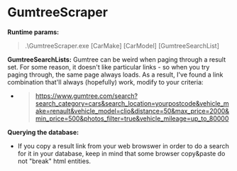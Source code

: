 # GumtreeScraper
**Runtime params:**
> .\GumtreeScraper.exe [CarMake] [CarModel] [GumtreeSearchList]

**GumtreeSearchLists:**
Gumtree can be weird when paging through a result set. For some reason, it doesn't like particular links - so when you try paging through, the same page always loads. As a result, I've found a link combination that'll always (hopefully) work, modify to your criteria:

- > https://www.gumtree.com/search?search_category=cars&search_location=yourpostcode&vehicle_make=renault&vehicle_model=clio&distance=50&max_price=2000&min_price=500&photos_filter=true&vehicle_mileage=up_to_80000

**Querying the database:**
- If you copy a result link from your web browswer in order to do a search for it in your database, keep in mind that some browser copy&paste do not "break" html entities.
